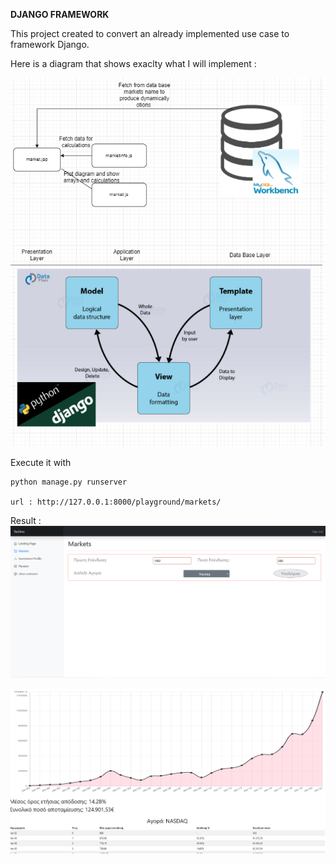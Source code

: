 __DJANGO FRAMEWORK__

This project created to convert an already implemented use case to framework Django.   

Here is a diagram that shows exaclty what I will implement : 

![diagramAPP](image_django.png)

Execute it with 
    
    python manage.py runserver 

    url : http://127.0.0.1:8000/playground/markets/

Result : 
![diagramAPP](final1.png)

![diagramAPP](final2.png) 


